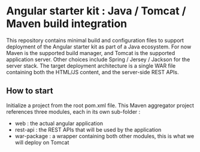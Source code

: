 # Angular starter kit : Java / Tomcat / Maven build integration

This repository contains minimal build and configuration files to support deployment of the Angular starter kit as part of a Java ecosystem.
For now Maven is the supported build manager, and Tomcat is the supported application server.
Other choices include Spring / Jersey / Jackson for the server stack.
The target deployment architecture is a single WAR file containing both the HTML/JS content, and the server-side REST APIs.

## How to start

Initialize a project from the root pom.xml file. This Maven aggregator project references three modules, each in its own sub-folder :
- web : the actual angular application
- rest-api : the REST APIs that will be used by the application
- war-package : a wrapper containing both other modules, this is what we will deploy on Tomcat
